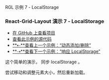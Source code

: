 RGL 示例 7 - LocalStorage

### React-Grid-Layout 演示 7 - LocalStorage

- [在 GitHub 上查看项目](https://github.com/STRML/react-grid-layout)
- [查看此示例的源代码](https://github.com/STRML/react-grid-layout/blob/master/test/examples/7-localstorage.jsx)
- [**⇠**查看上一个示例：“动态添加/删除”](6-dynamic-add-remove.html)
- [**⇢**查看下一个示例：“响应 LocalStorage”](8-localstorage-responsive.html)

这个简单的演示， 同步 localStorage 。

尝试移动和调整元素大小，然后重新加载。
